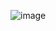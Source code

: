 ![image](https://user-images.githubusercontent.com/122611919/216583368-6bab294e-3c93-4e53-a9b0-1a1ff6bb4863.png)

